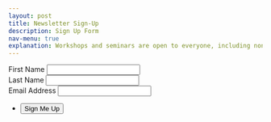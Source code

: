 ```yaml
---
layout: post
title: Newsletter Sign-Up
description: Sign Up Form
nav-menu: true
explanation: Workshops and seminars are open to everyone, including non-UBC students. You do not need to be competing to learn from our workshops, everyone is welcome. Please sign up for our newsletter for the latest updates using this form.
---
```


<div class="row">

<div class="6u 12u$(small)">
<section>

<form  action="https://formspree.io/f/mleyrqyp"
  method="POST" id="mc-embedded-subscribe-form" name="mc-embedded-subscribe-form" class="validate" target="_blank">
  <div class="field half first">
    <label for="mce-FNAME" class="col-2 col-form-label">First Name </label>
    <input type="text" value="" name="First Name" class="form-control" id="mce-FNAME" required>
</div>

<div class="field half">
    <label for="mce-LNAME" class="col-2 col-form-label">Last Name </label>
    <input type="text" value="" name="Last Name" class="form-control" id="mce-LNAME" required>
</div>

<div class="field">
    <label for="mce-EMAIL" class="col-2 col-form-label">Email Address</label>
    <input type="email" value="" name="Email" class="form-control required email" id="email" required="required">
</div>
<div id="mce-responses" class="clear">
    <div class="response" id="mce-error-response" style="display:none"></div>
    <div class="response" id="mce-success-response" style="display:none"></div>
</div>
<ul class="actions">
	<li><input type="submit" value="Sign Me Up" name="subscribe" id="mc-embedded-subscribe"/></li>
</ul>
<!-- <button type="submit" value="Subscribe" name="subscribe" id="mc-embedded-subscribe" class="btn btn-default">Sign Up!</button> -->
<div style="position: absolute; left: -5000px;" aria-hidden="true"><input type="text" name="b_c3b28e1c3768da0034cb9df6b_d52602a9c6" tabindex="-1" value=""></div>
</form>
</section>
</div>

<div class="6u 12u$(small)">
    <!-- <h4>Competition Eligibility</h4>
    <p>To participate in the competition, you must meet the following criteria. Please read the <a href="{{ '/2017/10/04/faq.html ' | prepend: site.baseurl | prepend: site.url }}" class="link">FAQ</a> for more information.</p>
    <dl>
        <dt>Student Status</dt>
        <dd>
            <p>UBC undergraduate student, graduate student, postdoc, research associate, staff and recently graduated UBC students (within 6 months of graduation as of the registration date.</p>
        </dd>
        <dt>Existing Projects</dt>
        <dd>
            <p>If you're entering an existing project or startup, it must be a non-incorporated venture that have not gone through the e@UBC Lean Launchpad program</p>
        </dd>
    </dl> -->
    <!-- <p><a href="https://goo.gl/forms/mvlqhtLvMeNwrcGE3" class="button special fit">Competition Registration</a></p>
    <hr>
    <p>If you're signing up to be a <b>mentor</b>, please use this link:</p>
    <p><a href="https://goo.gl/forms/wYy145odJ9Fsivtv1" class="button fit">Mentor Registration</a></p>
    <p><a href="{{ '/assets/mentorship.pdf' | prepend: site.baseurl | prepend: site.url }}" class="button next">Mentorship package</a></p> -->
   <!--  
    <p><a href="{{ '/assets/mentorship.pdf' | prepend: site.baseurl | prepend: site.url }}"" class="button fit">Mentorship package</a>
    </p>
 -->
</div>

</div>
